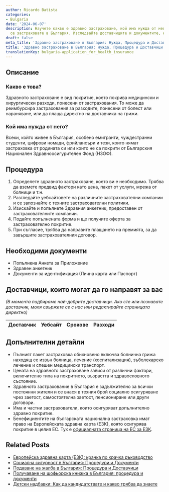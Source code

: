 ```yaml
---
author: Ricardo Batista
categories:
- Bulgaria
date: '2024-06-07'
description: Научете какво е здравно застраховане, кой има нужда от него и как да
  се застраховате в България. Изследвайте доставчиците и документите, които са необходими.
draft: false
meta_title: 'Здравно застраховане в България: Нужда, Процедура и Доставчици'
title: 'Здравно застраховане в България: Нужда, Процедура и Доставчици'
translationKey: bulgaria-application_for_health_insurance
---
```



## Описание
### Какво е това?
Здравното застраховане е вид покритие, което покрива медицински и хирургически разходи, понесени от застрахования. То може да реимбурсира застрахования за разходите, понесени от болест или нараняване, или да плаща директно на доставчика на грижи.

### Кой има нужда от него?
Всеки, който живее в България, особено емигранти, чуждестранни студенти, цифрови номади, фрийлансъри и тези, които нямат застраховка от родината си или които не са покрити от Българския Национален Здравноосигурителен Фонд (НЗОФ).

## Процедура
1. Определете здравното застраховане, което ви е необходимо. Трябва да вземете предвид фактори като цена, пакет от услуги, мрежа от болници и т.н.
2. Разгледайте уебсайтовете на различните застрахователни компании и се запознайте с техните застрахователни политики.
3. Изискайте и попълнете Здравния анкетник, предоставен от застрахователните компании.
4. Подайте попълнената форма и ще получите оферта за застрахователно покритие.
5. При съгласие, трябва да направите плащането на премията, за да завършите застрахователния договор.

## Необходими документи
- Попълнена Анкета за Приложение
- Здравен анкетник
- Документи за идентификация (Лична карта или Паспорт)

## Доставчици, които могат да го направят за вас

_(В момента подбираме най-добрите доставчици. Ако сте или познавате доставчик, моля свържете се с нас или редактирайте страницата директно)_

| Доставчик       |     Уебсайт     |     Срокове       |       Разходи    |
| --------------- | --------------- |  :-------------: | :-------------: |

## Допълнителни детайли
- Пълният пакет застраховка обикновено включва болнична грижа находящ се извън болница, лечение (хоспитализация), зъболекарско лечение и спешен медицински транспорт.
- Цената на здравното застраховане зависи от различни фактори, включително типа на покритието, възрастта и здравословното състояние.
- Здравното застрахование в България е задължително за всички постоянни жители и се внася в техния брой социално осигуряване чрез заетост, самостоятелна заетост, пенсиониране или други договори.
- Има и частни застрахователи, които осигуряват допълнително здравно покритие.
- Бенефициентите на българската национална застраховка имат право на Европейската здравна карта (ЕЗК), която осигурява покритие в целия ЕС. Тук е [официалната страница на ЕС за ЕЗК](https://ec.europa.eu/social/main.jsp?catId=559).


## Related Posts

- [Европейска здравна карта (ЕЗК): крачка по крачка ръководство](https://tramitit.com/bg/guides/bulgaria/izdavane_na_evropeiska_zdravnoosiguritelna_karta/)
- [Социална сигурност в България: Процедури и Документи](https://tramitit.com/bg/guides/bulgaria/zaiaviavane_na_sotsialno_osiguriavane/)
- [Подаване на жалба в България: Процедура и Доставчици](https://tramitit.com/bg/guides/bulgaria/podavane_na_zhalba/)
- [Получаване на шофьорска книжка в България: процедура и документи](https://tramitit.com/bg/guides/bulgaria/izdavane_na_shoforska_knizhka/)
- [Детски надбавки: Как да кандидатствате и какво трябва да знаете](https://tramitit.com/bg/guides/bulgaria/zaiavka_za_detski_nadbavki/)